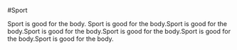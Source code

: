 #Sport

Sport is good for the body. Sport is good for the body.Sport is good for the body.Sport is good for the body.Sport is good for the body.Sport is good for the body.Sport is good for the body.